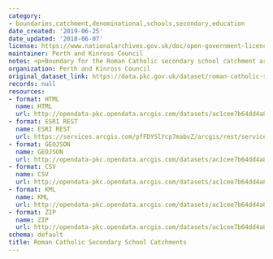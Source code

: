 ```yaml
---
category:
- boundaries,catchment,denominational,schools,secondary,education
date_created: '2019-06-25'
date_updated: '2018-06-07'
license: https://www.nationalarchives.gov.uk/doc/open-government-licence/version/3/
maintainer: Perth and Kinross Council
notes: <p>Boundary for the Roman Catholic secondary school catchment area</p>
organization: Perth and Kinross Council
original_dataset_link: https://data.pkc.gov.uk/dataset/roman-catholic-secondary-school-catchments
records: null
resources:
- format: HTML
  name: HTML
  url: http://opendata-pkc.opendata.arcgis.com/datasets/ac1cee7b64dd4a84920309b4c7119d96_0
- format: ESRI REST
  name: ESRI REST
  url: https://services.arcgis.com/pfFDYSlYcp7mabvZ/arcgis/rest/services/Roman_Catholic_Secondary_School_Catchments/FeatureServer/0
- format: GEOJSON
  name: GEOJSON
  url: http://opendata-pkc.opendata.arcgis.com/datasets/ac1cee7b64dd4a84920309b4c7119d96_0.geojson
- format: CSV
  name: CSV
  url: http://opendata-pkc.opendata.arcgis.com/datasets/ac1cee7b64dd4a84920309b4c7119d96_0.csv
- format: KML
  name: KML
  url: http://opendata-pkc.opendata.arcgis.com/datasets/ac1cee7b64dd4a84920309b4c7119d96_0.kml
- format: ZIP
  name: ZIP
  url: http://opendata-pkc.opendata.arcgis.com/datasets/ac1cee7b64dd4a84920309b4c7119d96_0.zip
schema: default
title: Roman Catholic Secondary School Catchments
---
```

